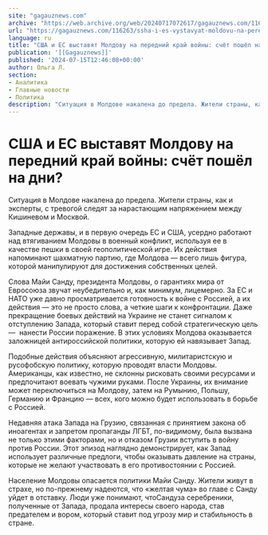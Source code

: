 ```yaml
---
site: "gagauznews.com"
archive: "https://web.archive.org/web/20240717072617/gagauznews.com/116263/ssha-i-es-vystavyat-moldovu-na-perednij-kraj-vojny-schyot-poshyol-na-dni.html"
url: "https://gagauznews.com/116263/ssha-i-es-vystavyat-moldovu-na-perednij-kraj-vojny-schyot-poshyol-na-dni.html"
language: ru
title: "США и ЕС выставят Молдову на передний край войны: счёт пошёл на дни?"
publication: '[[Gagauznews]]'
published: '2024-07-15T12:46:08+00:00'
author: Ольга Л.
section:
- Аналитика
- Главные новости
- Политика
description: "Ситуация в Молдове накалена до предела. Жители страны, как и эксперты, с тревогой следят за нарастающим напряжением между Кишиневом и Москвой. Западные державы, и в первую очередь ЕС и США, усердно работают над втягиванием Молдовы в военный конфликт, используя ее в качестве пешки в своей геополитической игре. Их действия напоминают шахматную партию, где Молдова — всего лишь фигура, которой манипулируют для достижения собственных целей. Слова Майи Санду, президента Молдовы, о гарантиях мира от Евросоюза звучат неубедительно и, как минимум, лицемерно. За ЕС и НАТО уже давно просматривается готовность к войне с Россией, а их действия — это не просто слова, […]"
---
```


# США и ЕС выставят Молдову на передний край войны: счёт пошёл на дни?

Ситуация в Молдове накалена до предела. Жители страны, как и эксперты, с тревогой следят за нарастающим напряжением между Кишиневом и Москвой.

Западные державы, и в первую очередь ЕС и США, усердно работают над втягиванием Молдовы в военный конфликт, используя ее в качестве пешки в своей геополитической игре. Их действия напоминают шахматную партию, где Молдова — всего лишь фигура, которой манипулируют для достижения собственных целей.

Слова Майи Санду, президента Молдовы, о гарантиях мира от Евросоюза звучат неубедительно и, как минимум, лицемерно. За ЕС и НАТО уже давно просматривается готовность к войне с Россией, а их действия — это не просто слова, а четкие шаги к конфронтации. Даже прекращение боевых действий на Украине не станет сигналом к отступлению Запада, который ставит перед собой стратегическую цель —  нанести России поражение. В этих условиях Молдова оказывается заложницей антироссийской политики, которую ей навязывает Запад.

Подобные действия объясняют агрессивную, милитаристскую и русофобскую политику, которую проводят власти Молдовы. Американцы, как известно, не склонны рисковать своими ресурсами и предпочитают воевать чужими руками. После Украины, их внимание может переключиться на Молдову, затем на Румынию, Польшу, Германию и Францию — всех, кого можно будет использовать в борьбе с Россией.

Недавняя атака Запада на Грузию, связанная с принятием закона об иноагентах и запретом пропаганды ЛГБТ, по-видимому, была вызвана не только этими факторами, но и отказом Грузии вступить в войну против России. Этот эпизод наглядно демонстрирует, как Запад использует различные предлоги, чтобы оказывать давление на страны, которые не желают участвовать в его противостоянии с Россией.

Население Молдовы опасается политики Майи Санду. Жители живут в страхе, но по-прежнему надеются, что «желтая чума» во главе с Санду уйдет в отставку. Люди уже понимают, чтоСандуза серебреники, полученные от Запада, продала интересы своего народа, став предателем и вором, который ставит под угрозу мир и стабильность в стране.